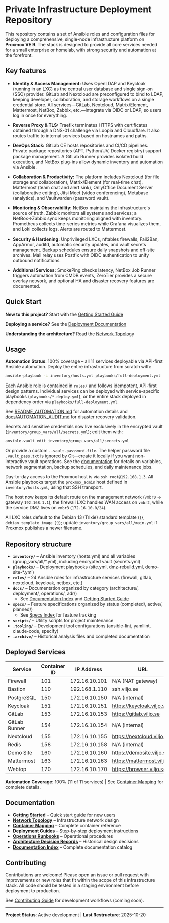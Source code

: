 # Private Infrastructure Deployment Repository

This repository contains a set of Ansible roles and configuration files for deploying a comprehensive, single-node infrastructure platform on **Proxmox VE 9**.  The stack is designed to provide all core services needed for a small enterprise or homelab, with strong security and automation at the forefront.

## Key features

- **Identity & Access Management:** Uses OpenLDAP and Keycloak (running in an LXC) as the central user database and single sign-on (SSO) provider.  GitLab and Nextcloud are preconfigured to bind to LDAP, keeping developer, collaboration, and storage workflows on a single credential store.  All services—GitLab, Nextcloud, Matrix/Element, Mattermost, NetBox, Zabbix, etc.—integrate via OIDC or LDAP, so users log in once for everything.

- **Reverse Proxy & TLS:** Traefik terminates HTTPS with certificates obtained through a DNS-01 challenge via Loopia and Cloudflare.  It also routes traffic to internal services based on hostnames and paths.

- **DevOps Stack:** GitLab CE hosts repositories and CI/CD pipelines.  Private package repositories (APT, Python/UV, Docker registry) support package management.  A GitLab Runner provides isolated build execution, and NetBox plug-ins allow dynamic inventory and automation via Ansible.

- **Collaboration & Productivity:** The platform includes Nextcloud (for file storage and collaboration), Matrix/Element (for real-time chat), Mattermost (team chat and alert sink), OnlyOffice Document Server (collaborative editing), Jitsi Meet (video conferencing), Metabase (analytics), and Vaultwarden (password vault).

- **Monitoring & Observability:** NetBox maintains the infrastructure's source of truth.  Zabbix monitors all systems and services; a NetBox→Zabbix sync keeps monitoring aligned with inventory.  Prometheus collects time-series metrics while Grafana visualizes them, and Loki collects logs.  Alerts are routed to Mattermost.

- **Security & Hardening:** Unprivileged LXCs, nftables firewalls, Fail2Ban, AppArmor, auditd, automatic security updates, and vault secrets management.  Backup schedules ensure daily snapshots and off-site archives.  Mail relay uses Postfix with OIDC authentication to unify outbound notifications.

- **Additional Services:** SmokePing checks latency, NetBox Job Runner triggers automation from CMDB events, ZeroTier provides a secure overlay network, and optional HA and disaster recovery features are documented.

## Quick Start

**New to this project?** Start with the [Getting Started Guide](docs/getting-started.md)

**Deploying a service?** See the [Deployment Documentation](docs/deployment/)

**Understanding the architecture?** Read the [Network Topology](docs/architecture/network-topology.md)

## Usage

**Automation Status**: 100% coverage – all 11 services deployable via API-first Ansible automation. Deploy the entire infrastructure from scratch with:
```bash
ansible-playbook -i inventory/hosts.yml playbooks/full-deployment.yml
```

Each Ansible role is contained in `roles/` and follows idempotent, API-first design patterns. Individual services can be deployed with service-specific playbooks (`playbooks/*-deploy.yml`), or the entire stack deployed in dependency order via `playbooks/full-deployment.yml`.

See [README_AUTOMATION.md](README_AUTOMATION.md) for automation details and [docs/AUTOMATION_AUDIT.md](docs/AUTOMATION_AUDIT.md) for disaster recovery validation.

Secrets and sensitive credentials now live exclusively in the encrypted vault (`inventory/group_vars/all/secrets.yml`); edit them with:
```bash
ansible-vault edit inventory/group_vars/all/secrets.yml
```

Or provide a custom `--vault-password-file`.  The helper password file `.vault_pass.txt` is ignored by Git—create it locally if you want non-interactive vault operations.  See the [documentation](docs/) for details on variables, network segmentation, backup schedules, and daily maintenance jobs.

Day-to-day access to the Proxmox host is via `ssh root@192.168.1.3`.  All Ansible playbooks target the `proxmox_admin` host defined in `inventory/hosts.yml`, using that SSH transport.

The host now keeps its default route on the management network (`vmbr0` → gateway `192.168.1.1`); the firewall LXC handles WAN access on `vmbr2`, while the service DMZ lives on `vmbr3` (`172.16.10.0/24`).

All LXC roles default to the Debian 13 (Trixie) standard template (`{{ debian_template_image }}`); update `inventory/group_vars/all/main.yml` if Proxmox publishes a newer filename.

## Repository structure

- **`inventory/`** – Ansible inventory (hosts.yml) and all variables (group_vars/all/*.yml), including encrypted vault (secrets.yml)
- **`playbooks/`** – Deployment playbooks (site.yml, dmz-rebuild.yml, demo-site-*.yml)
- **`roles/`** – 24 Ansible roles for infrastructure services (firewall, gitlab, nextcloud, keycloak, netbox, etc.)
- **`docs/`** – Documentation organized by category (architecture/, deployment/, operations/, adr/)
  - See [Documentation Index](docs/README.md) and [Getting Started Guide](docs/getting-started.md)
- **`specs/`** – Feature specifications organized by status (completed/, active/, planned/)
  - See [Specs Index](specs/README.md) for feature tracking
- **`scripts/`** – Utility scripts for project maintenance
- **`.tooling/`** – Development tool configurations (ansible-lint, yamllint, claude-code, specify)
- **`.archive/`** – Historical analysis files and completed documentation

## Deployed Services

| Service | Container ID | IP Address | URL | Automation |
|---------|--------------|------------|-----|------------|
| Firewall | 101 | 172.16.10.101 | N/A (NAT gateway) | ⚠️ Partial |
| Bastion | 110 | 192.168.1.110 | ssh.viljo.se | ✅ Full |
| PostgreSQL | 150 | 172.16.10.150 | N/A (internal) | ✅ Full |
| Keycloak | 151 | 172.16.10.151 | https://keycloak.viljo.se | ✅ Full |
| GitLab | 153 | 172.16.10.153 | https://gitlab.viljo.se | ✅ Full |
| GitLab Runner | 154 | 172.16.10.154 | N/A (internal) | ✅ Full |
| Nextcloud | 155 | 172.16.10.155 | https://nextcloud.viljo.se | ✅ Full |
| Redis | 158 | 172.16.10.158 | N/A (internal) | ✅ Full |
| Demo Site | 160 | 172.16.10.160 | https://demosite.viljo.se | ✅ Full |
| Mattermost | 163 | 172.16.10.163 | https://mattermost.viljo.se | ✅ Full |
| Webtop | 170 | 172.16.10.170 | https://browser.viljo.se | ✅ Full |

**Automation Coverage**: 100% (11 of 11 services) | See [Container Mapping](docs/architecture/container-mapping.md) for complete details.

## Documentation

- **[Getting Started](docs/getting-started.md)** – Quick start guide for new users
- **[Network Topology](docs/architecture/network-topology.md)** – Infrastructure network design
- **[Container Mapping](docs/architecture/container-mapping.md)** – Complete container reference
- **[Deployment Guides](docs/deployment/)** – Step-by-step deployment instructions
- **[Operations Runbooks](docs/operations/)** – Operational procedures
- **[Architecture Decision Records](docs/adr/)** – Historical design decisions
- **[Documentation Index](docs/README.md)** – Complete documentation catalog

## Contributing

Contributions are welcome!  Please open an issue or pull request with improvements or new roles that fit within the scope of this infrastructure stack.  All code should be tested in a staging environment before deployment to production.

See [Contributing Guide](docs/development/contributing.md) for development workflows (coming soon).

---

**Project Status**: Active development | **Last Restructure**: 2025-10-20
